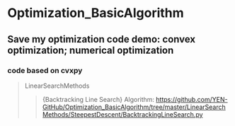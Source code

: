 # Optimization_BasicAlgorithm
## Save my optimization code demo: convex optimization; numerical optimization <br>

### code based on cvxpy

> LinearSearchMethods 
>> {Backtracking Line Search} Algorithm: https://github.com/YEN-GitHub/Optimization_BasicAlgorithm/tree/master/LinearSearchMethods/SteepestDescent/BacktrackingLineSearch.py
